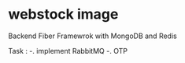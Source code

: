 # webstock image
Backend Fiber Framewrok with MongoDB and Redis

Task : 
-. implement RabbitMQ
-. OTP
